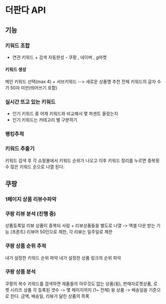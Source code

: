 # 더판다 API
## 기능 
### 키워드 조합 
- 연관 키워드 + 검색 자동완성  -  쿠팡 , 네이버 , g마켓
#### 키워드 생성
메인 키워드 선택(max 4) + 서브키워드 --> 새로운 상품명 추천
전체 키워드의 글자 수가 50자 미만(띄어쓰기 포함)

### 실시간 뜨고 있는 키워드 
- 인기 키워드 중 어제 키워드와 비교해서 몇 퍼센트 올랐는지 
- 인기 키워드는 카테고리 별 구분하기 

### 랭킹추적 

### 키워드 추출기 
키워드 검색 후 각 쇼핑몰에서 키워드 순위가 나오고 이후 
키워드 정리를 누르면 중복횟수 많은 키워드 순으로 나열 된다. 


## 쿠팡 
### 1페이지 상품 리뷰수파악 

### 쿠팡 리뷰 분석 (진행 중)
상품등록일 
리뷰 상품이 중복되 사람 + 리뷰상품들을 별도로 나열 -> 엑셀 다운 받는 기능 (프론트)
리뷰어 50인으로 제한, 각 리뷰는 일주일로 제한


### 쿠팡 상품 순위 추적 
내가 설정한 키워드 순위 파악
내가 설정한 상품 링크의 순위 파악

### 쿠팡 상품 분석
쿠팡의 복수 키워드를 검색하면 제품들의 
아무것도 없는 상품(윙), 판매자로켓상품, 로켓 시리즈 상품 각 등록된 갯수
 -> 몇 페이지까지 (1~ 전체) 
윙 상품 -> 배송일을 기준으로 한다. 
금액, 배송일, 리뷰가 달린 상품의 목록
 
